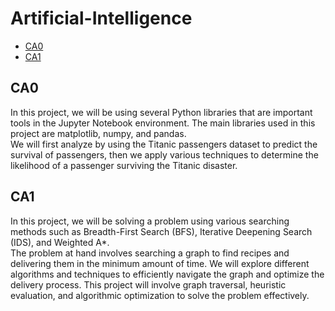 # Artificial-Intelligence

-   [CA0](#CA0)
-   [CA1](#CA1)

## CA0

In this project, we will be using several Python libraries that are important tools in the Jupyter Notebook environment. The main libraries used in this project are matplotlib, numpy, and pandas.  
We will first analyze by using the Titanic passengers dataset to predict the survival of passengers, then we apply various techniques to determine the likelihood of a passenger surviving the Titanic disaster.

## CA1

In this project, we will be solving a problem using various searching methods such as Breadth-First Search (BFS), Iterative Deepening Search (IDS), and Weighted A\*.  
The problem at hand involves searching a graph to find recipes and delivering them in the minimum amount of time. We will explore different algorithms and techniques to efficiently navigate the graph and optimize the delivery process. This project will involve graph traversal, heuristic evaluation, and algorithmic optimization to solve the problem effectively.
